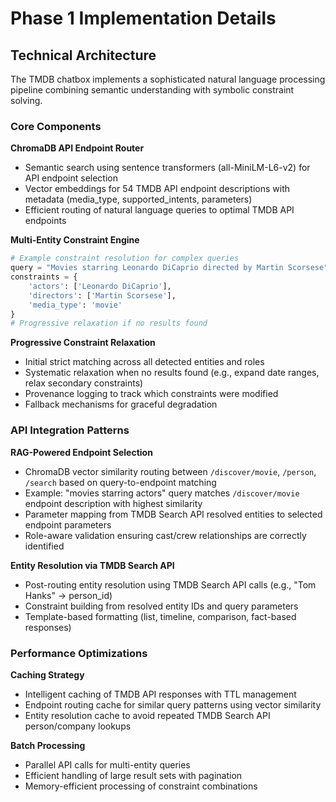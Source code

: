 # Phase 1 Implementation Details

## Technical Architecture

The TMDB chatbox implements a sophisticated natural language processing pipeline combining semantic understanding with symbolic constraint solving.

### Core Components

**ChromaDB API Endpoint Router**
- Semantic search using sentence transformers (all-MiniLM-L6-v2) for API endpoint selection
- Vector embeddings for 54 TMDB API endpoint descriptions with metadata (media_type, supported_intents, parameters)
- Efficient routing of natural language queries to optimal TMDB API endpoints

**Multi-Entity Constraint Engine**
```python
# Example constraint resolution for complex queries
query = "Movies starring Leonardo DiCaprio directed by Martin Scorsese"
constraints = {
    'actors': ['Leonardo DiCaprio'],
    'directors': ['Martin Scorsese'],
    'media_type': 'movie'
}
# Progressive relaxation if no results found
```

**Progressive Constraint Relaxation**
- Initial strict matching across all detected entities and roles
- Systematic relaxation when no results found (e.g., expand date ranges, relax secondary constraints)
- Provenance logging to track which constraints were modified
- Fallback mechanisms for graceful degradation

### API Integration Patterns

**RAG-Powered Endpoint Selection**
- ChromaDB vector similarity routing between `/discover/movie`, `/person`, `/search` based on query-to-endpoint matching
- Example: "movies starring actors" query matches `/discover/movie` endpoint description with highest similarity
- Parameter mapping from TMDB Search API resolved entities to selected endpoint parameters
- Role-aware validation ensuring cast/crew relationships are correctly identified

**Entity Resolution via TMDB Search API**
- Post-routing entity resolution using TMDB Search API calls (e.g., "Tom Hanks" → person_id)
- Constraint building from resolved entity IDs and query parameters
- Template-based formatting (list, timeline, comparison, fact-based responses)

### Performance Optimizations

**Caching Strategy**
- Intelligent caching of TMDB API responses with TTL management
- Endpoint routing cache for similar query patterns using vector similarity
- Entity resolution cache to avoid repeated TMDB Search API person/company lookups

**Batch Processing**
- Parallel API calls for multi-entity queries
- Efficient handling of large result sets with pagination
- Memory-efficient processing of constraint combinations